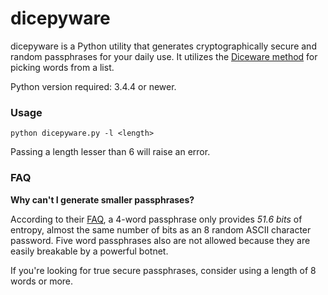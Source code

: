 # dicepyware

dicepyware is a Python utility that generates cryptographically secure and random passphrases for your daily use. It utilizes the [Diceware method][diceware] for picking words from a list.

Python version required: 3.4.4 or newer.

### Usage
`python dicepyware.py -l <length>`

Passing a length lesser than 6 will raise an error.

### FAQ

**Why can't I generate smaller passphrases?**

According to their [FAQ][diceware-faq], a 4-word passphrase only provides *51.6 bits* of entropy, almost the same number of bits as an 8 random ASCII character password.
Five word passphrases also are not allowed because they are easily breakable by a powerful botnet.

If you're looking for true secure passphrases, consider using a length of 8 words or more.


[diceware]: http://world.std.com/~reinhold/diceware.html
[diceware-faq]: http://world.std.com/~reinhold/dicewarefaq.html